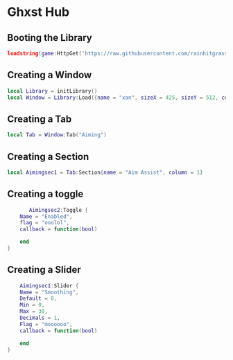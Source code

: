 # Ghxst Hub

## Booting the Library
```lua
loadstring(game:HttpGet('https://raw.githubusercontent.com/rainhitgrassed/awdasdadad/main/ui'))()
```



## Creating a Window
```lua
local Library = initLibrary()
local Window = Library:Load({name = "xan", sizeX = 425, sizeY = 512, color = Color3.fromRGB(255, 255, 255)})
```



## Creating a Tab
```lua
local Tab = Window:Tab("Aiming")
```

## Creating a Section
```lua
local Aimingsec1 = Tab:Section{name = "Aim Assist", column = 1}
```

## Creating a toggle
```lua
       Aimingsec2:Toggle {
    Name = "Enabled",
    flag = "ooolol", 
    callback = function(bool)

    end
}
```

## Creating a Slider
```lua
    Aimingsec1:Slider {
    Name = "Smoothing",
    Default = 0,
    Min = 0,
    Max = 30,
    Decimals = 1,
    Flag = "moooooo",
    callback = function(bool)

    end
}
```
